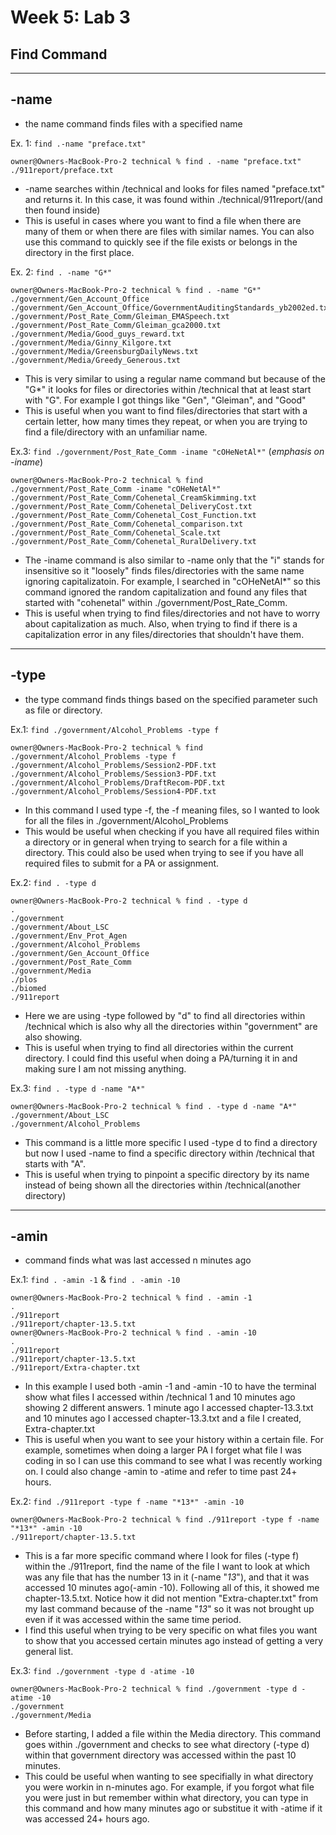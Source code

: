 # Week 5: Lab 3 #
## Find Command ##
---
## -name ##

- the name command finds files with a specified name

Ex. 1: `find .-name "preface.txt"`

```
owner@Owners-MacBook-Pro-2 technical % find . -name "preface.txt"
./911report/preface.txt
```
- -name searches within /technical and looks for files named "preface.txt" and returns it. In this case, it was found within ./technical/911report/(and then found inside)
- This is useful in cases where you want to find a file when there are many of them or when there are files with similar names. You can also use this command to quickly see if the file exists or belongs in the directory in the first place. 

Ex. 2: `find . -name "G*"`

```
owner@Owners-MacBook-Pro-2 technical % find . -name "G*"            
./government/Gen_Account_Office
./government/Gen_Account_Office/GovernmentAuditingStandards_yb2002ed.txt
./government/Post_Rate_Comm/Gleiman_EMASpeech.txt
./government/Post_Rate_Comm/Gleiman_gca2000.txt
./government/Media/Good_guys_reward.txt
./government/Media/Ginny_Kilgore.txt
./government/Media/GreensburgDailyNews.txt
./government/Media/Greedy_Generous.txt
```
- This is very similar to using a regular name command but because of the "G*" it looks for files or directories within /technical that at least start with "G". For example I got things like "Gen", "Gleiman", and "Good"
- This is useful when you want to find files/directories that start with a certain letter, how many times they repeat, or when you are trying to find a file/directory with an unfamiliar name.

Ex.3: `find ./government/Post_Rate_Comm -iname "cOHeNetAl*"`
(*emphasis on -iname*)

```
owner@Owners-MacBook-Pro-2 technical % find ./government/Post_Rate_Comm -iname "cOHeNetAl*"
./government/Post_Rate_Comm/Cohenetal_CreamSkimming.txt
./government/Post_Rate_Comm/Cohenetal_DeliveryCost.txt
./government/Post_Rate_Comm/Cohenetal_Cost_Function.txt
./government/Post_Rate_Comm/Cohenetal_comparison.txt
./government/Post_Rate_Comm/Cohenetal_Scale.txt
./government/Post_Rate_Comm/Cohenetal_RuralDelivery.txt
```
- The -iname command is also similar to -name only that the "i" stands for insensitive so it "loosely" finds files/directories with the same name ignoring capitalizatoin. For example, I searched in "cOHeNetAl*" so this command ignored the random capitalization and found any files that started with "cohenetal" within ./government/Post_Rate_Comm.
- This is useful when trying to find files/directories and not have to worry about capitalization as much. Also, when trying to find if there is a capitalization error in any files/directories that shouldn't have them.
---
## -type ##
- the type command finds things based on the specified parameter such as file or directory. 

Ex.1: `find ./government/Alcohol_Problems -type f`

```
owner@Owners-MacBook-Pro-2 technical % find ./government/Alcohol_Problems -type f
./government/Alcohol_Problems/Session2-PDF.txt
./government/Alcohol_Problems/Session3-PDF.txt
./government/Alcohol_Problems/DraftRecom-PDF.txt
./government/Alcohol_Problems/Session4-PDF.txt
```
- In this command I used type -f, the -f meaning files, so I wanted to look for all the files in ./government/Alcohol_Problems
- This would be useful when checking if you have all required files within a directory or in general when trying to search for a file within a directory. This could also be used when trying to see if you have all required files to submit for a PA or assignment. 

Ex.2: `find . -type d`

```
owner@Owners-MacBook-Pro-2 technical % find . -type d
.
./government
./government/About_LSC
./government/Env_Prot_Agen
./government/Alcohol_Problems
./government/Gen_Account_Office
./government/Post_Rate_Comm
./government/Media
./plos
./biomed
./911report
```
- Here we are using -type followed by "d" to find all directories within /technical which is also why all the directories within "government" are also showing. 
- This is useful when trying to find all directories within the current directory. I could find this useful when doing a PA/turning it in and making sure I am not missing anything.

Ex.3: `find . -type d -name "A*"`

```
owner@Owners-MacBook-Pro-2 technical % find . -type d -name "A*" 
./government/About_LSC
./government/Alcohol_Problems
```
- This command is a little more specific I used -type d to find a directory but now I used -name to find a specific directory within /technical that starts with "A".
- This is useful when trying to pinpoint a specific directory by its name instead of being shown all the directories within /technical(another directory)
---
## -amin ##
- command finds what was last accessed n minutes ago

Ex.1: `find . -amin -1`  & `find . -amin -10`
```
owner@Owners-MacBook-Pro-2 technical % find . -amin -1 
.
./911report
./911report/chapter-13.5.txt
owner@Owners-MacBook-Pro-2 technical % find . -amin -10
.
./911report
./911report/chapter-13.5.txt
./911report/Extra-chapter.txt
```
- In this example I used both -amin -1 and -amin -10 to have the terminal show what files I accessed within /technical 1 and 10 minutes ago showing 2 different answers. 1 minute ago I accessed chapter-13.3.txt and 10 minutes ago I accessed chapter-13.3.txt and a file I created, Extra-chapter.txt
- This is useful when you want to see your history within a certain file. For example, sometimes when doing a larger PA I forget what file I was coding in so I can use this command to see what I was recently working on. I could also change -amin to -atime and refer to time past 24+ hours.

Ex.2: `find ./911report -type f -name "*13*" -amin -10`
```
owner@Owners-MacBook-Pro-2 technical % find ./911report -type f -name "*13*" -amin -10
./911report/chapter-13.5.txt
```
- This is a far more specific command where I look for files (-type f) within the ./911report, find the name of the file I want to look at which was any file that has the number 13 in it (-name "*13*"), and that it was accessed 10 minutes ago(-amin -10). Following all of this, it showed me chapter-13.5.txt. Notice how it did not mention "Extra-chapter.txt" from my last command because of the -name "*13*" so it was not brought up even if it was accessed within the same time period. 
- I find this useful when trying to be very specific on what files you want to show that you accessed certain minutes ago instead of getting a very general list. 

Ex.3: `find ./government -type d -atime -10`

```
owner@Owners-MacBook-Pro-2 technical % find ./government -type d -atime -10
./government
./government/Media
```
- Before starting, I added a file within the Media directory. This command goes within ./government and checks to see what directory (-type d) within that government directory was accessed within the past 10 minutes.
- This could be useful when wanting to see specifially in what directory you were workin in n-minutes ago. For example, if you forgot what file you were just in but remember within what directory, you can type in this command and how many minutes ago or substitue it with -atime if it was accessed 24+ hours ago.
